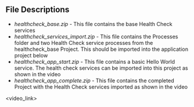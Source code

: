 ## File Descriptions
* <i>healthcheck_base.zip</i> - This file contains the base Health Check services
* <i>healthcheck_services_import.zip</i> - This file contains the Processes folder and two Health Check service processes from the healthcheck_base Project. This should be imported into the application project below
* <i>healthcheck_app_start.zip</i> - This file contains a basic Hello World service. The health check services can be imported into this project as shown in the video
* <i>healthcheck_app_complete.zip</i> - This file contains the completed Project with the Health Check services imported as shown in the video

<video_link>
